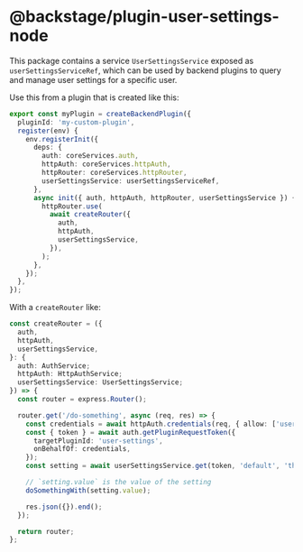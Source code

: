 # @backstage/plugin-user-settings-node

This package contains a service `UserSettingsService` exposed as `userSettingsServiceRef`, which can be used by backend plugins to query and manage user settings for a specific user.

Use this from a plugin that is created like this:

```ts
export const myPlugin = createBackendPlugin({
  pluginId: 'my-custom-plugin',
  register(env) {
    env.registerInit({
      deps: {
        auth: coreServices.auth,
        httpAuth: coreServices.httpAuth,
        httpRouter: coreServices.httpRouter,
        userSettingsService: userSettingsServiceRef,
      },
      async init({ auth, httpAuth, httpRouter, userSettingsService }) {
        httpRouter.use(
          await createRouter({
            auth,
            httpAuth,
            userSettingsService,
          }),
        );
      },
    });
  },
});
```

With a `createRouter` like:

```ts
const createRouter = ({
  auth,
  httpAuth,
  userSettingsService,
}: {
  auth: AuthService;
  httpAuth: HttpAuthService;
  userSettingsService: UserSettingsService;
}) => {
  const router = express.Router();

  router.get('/do-something', async (req, res) => {
    const credentials = await httpAuth.credentials(req, { allow: ['user'] });
    const { token } = await auth.getPluginRequestToken({
      targetPluginId: 'user-settings',
      onBehalfOf: credentials,
    });
    const setting = await userSettingsService.get(token, 'default', 'the-key');

    // `setting.value` is the value of the setting
    doSomethingWith(setting.value);

    res.json({}).end();
  });

  return router;
};
```
